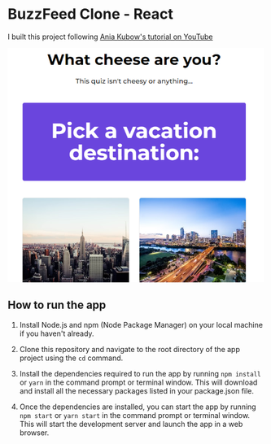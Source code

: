 # BuzzFeed Clone - React

I built this project following [Ania Kubow's tutorial on YouTube](https://www.youtube.com/watch?v=ZVd90WYo3Hs)

![Buzzfeed clone image](./readme-files/buzzfeed-image.png)

## How to run the app

1. Install Node.js and npm (Node Package Manager) on your local machine if you haven't already.

2. Clone this repository and navigate to the root directory of the app project using the `cd` command.

3. Install the dependencies required to run the app by running `npm install` or `yarn` in the command prompt or terminal window. This will download and install all the necessary packages listed in your package.json file.

4. Once the dependencies are installed, you can start the app by running `npm start` or `yarn start` in the command prompt or terminal window. This will start the development server and launch the app in a web browser.